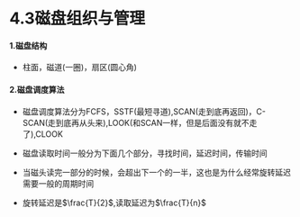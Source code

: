 # 4.3磁盘组织与管理

#### 1.磁盘结构

* 柱面，磁道(一圈)，扇区(圆心角)

#### 2.磁盘调度算法

* 磁盘调度算法分为FCFS，SSTF(最短寻道),SCAN(走到底再返回)，C-SCAN(走到底再从头来),LOOK(和SCAN一样，但是后面没有就不走了),CLOOK


* 磁盘读取时间一般分为下面几个部分，寻找时间，延迟时间，传输时间
* 当磁头读完一部分的时候，会超出下一个的一半，这也是为什么经常旋转延迟需要一般的周期时间
* 旋转延迟是$\frac{T}{2}$,读取延迟为$\frac{T}{n}$